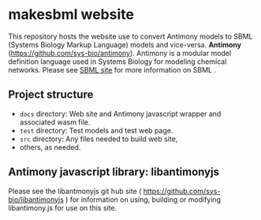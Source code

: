 
# makesbml website
This repository hosts the website use to convert Antimony models to SBML (Systems Biology Markup Language) models and vice-versa. <strong>Antimony</strong> (https://github.com/sys-bio/antimony). Antimony is a modular model definition language used in Systems Biology for modeling chemical networks. Please see [SBML site](https://sbml.org) for more information on SBML .  


## Project structure
- `docs` directory: Web site and Antimony javascript wrapper and associated wasm file.
- `test` directory: Test models and test web page.
- `src` directory: Any files needed to build web site,
- others, as needed. 

## Antimony javascript library: libantimonyjs
Please see the libantmonyjs git hub site ( https://github.com/sys-bio/libantimonyjs ) for information on using, building or modifying libantimony.js for use on this site. 




